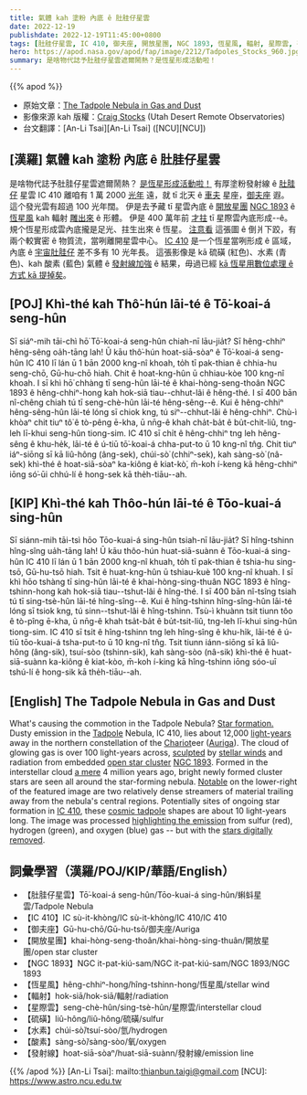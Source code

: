 ```yaml
---
title: 氣體 kah 塗粉 內底 ê 肚胿仔星雲
date: 2022-12-19
publishdate: 2022-12-19T11:45:00+0800
tags: [肚胿仔星雲, IC 410, 御夫座, 開放星團, NGC 1893, 恆星風, 輻射, 星際雲, 硫磺, 水素, 酸素, 發射線]
hero: https://apod.nasa.gov/apod/fap/image/2212/Tadpoles_Stocks_960.jpg
summary: 是啥物代誌予肚胿仔星雲遮爾鬧熱？是恆星形成活動啦！
---
```


{{% apod %}}

- 原始文章：[The Tadpole Nebula in Gas and Dust](https://apod.nasa.gov/apod/ap221219.html)
- 影像來源 kah 版權：[Craig Stocks](https://craigstocksarts.com/resume.html) (Utah Desert Remote Observatories)
- 台文翻譯：[An-Li Tsai][An-Li Tsai] ([NCU][NCU])

## [漢羅] 氣體 kah 塗粉 內底 ê 肚胿仔星雲
是啥物代誌予肚胿仔星雲遮爾鬧熱？
[是恆星形成活動啦！][Star formation.]
有厚塗粉發射線 ê [肚胿仔][Tadpole] 星雲 IC 410 離咱有 1 萬 2000 [光年][light-years] 遠，就 tī 北天 ê [車夫][Chariot] 星座，[御夫座][Auriga] 遐。
這个發光雲有超過 100 光年闊。
伊是去予藏 tī 星雲內底 ê [開放星團][open star cluster] [NGC 1893][NGC 1893] ê [恆星風][stellar winds] kah 輻射 [雕出來][sculpted] ê 形體。
伊是 400 萬年前 [才拄][a mere] tī 星際雲內底形成--ê。
規个恆星形成雲內底攏是足光、拄生出來 ê 恆星。
[注意看][Notable] 這張圖 ê 倒爿下跤，有兩个較實密 ê 物質流，當咧離開星雲中心。
[IC 410][IC 410] 是一个恆星當咧形成 ê 區域，內底 ê [宇宙肚胿仔][cosmic tadpole] 差不多有 10 光年長。
這張影像是 kā 硫磺 (紅色)、水素 (青色)、kah 酸素 (藍色) 氣體 ê [發射線加強][highlighting the emission] ê 結果，毋過已經 [kā 恆星用數位處理 ê 方式 kā 提掉矣][stars digitally removed t]。


## [POJ] Khì-thé kah Thô͘-hún lāi-té ê Tō͘-koai-á seng-hûn
Sī siáⁿ-mih tāi-chì hō͘ Tō͘-koai-á seng-hûn chiah-nī lāu-jia̍t?
Sī hêng-chhiⁿ hêng-sêng oa̍h-tāng lah!
Ū kāu thô͘-hún hoat-siā-sòaⁿ ê Tō͘-koai-á seng-hûn IC 410 lī lán ū 1 bān 2000 kng-nî khoah, to̍h tī pak-thian ê chhia-hu seng-chō, Gū-hu-chō hiah.
Chit ê hoat-kng-hûn ū chhiau-kòe 100 kng-nî khoah.
I sī khì hō͘ chhàng tī seng-hûn lāi-té ê khai-hòng-seng-thoân NGC 1893 ê hêng-chhiⁿ-hong kah hok-siā tiau--chhut-lâi ê hêng-thé.
I sī 400 bān nî-chêng chiah tú tī seng-chè-hûn lāi-té hêng-sêng--ê.
Kui ê hêng-chhiⁿ hêng-sêng-hûn lāi-té lóng sī chiok kng, tú siⁿ--chhut-lâi ê hêng-chhiⁿ.
Chù-ì khòaⁿ chit tiuⁿ tô͘ ê tò-pêng ē-kha, ū nn̄g-ê khah cha̍t-ba̍t ê bu̍t-chit-liû, tng-leh lī-khui seng-hûn tiong-sim.
IC 410 sī chi̍t ê hêng-chhiⁿ tng leh hêng-sêng ê khu-he̍k, lāi-té ê ú-tiū tō͘-koai-á chha-put-to ū 10 kng-nî tn̂g.
Chit tiuⁿ iáⁿ-siōng sī kā liû-hông (âng-sek), chúi-sò͘ (chhiⁿ-sek), kah sàng-sò͘ (nâ-sek) khì-thé ê hoat-siā-sòaⁿ ka-kiông ê kiat-kò͘, m̄-koh í-keng kā hêng-chhiⁿ iōng só͘-ūi chhú-lí ê hong-sek kā the̍h-tiāu--ah.


## [KIP] Khì-thé kah Thôo-hún lāi-té ê Tōo-kuai-á sing-hûn
Sī siánn-mih tāi-tsì hōo Tōo-kuai-á sing-hûn tsiah-nī lāu-jia̍t?
Sī hîng-tshinn hîng-sîng ua̍h-tāng lah!
Ū kāu thôo-hún huat-siā-suànn ê Tōo-kuai-á sing-hûn IC 410 lī lán ū 1 bān 2000 kng-nî khuah, to̍h tī pak-thian ê tshia-hu sing-tsō, Gū-hu-tsō hiah.
Tsit ê huat-kng-hûn ū tshiau-kuè 100 kng-nî khuah.
I sī khì hōo tshàng tī sing-hûn lāi-té ê khai-hòng-sing-thuân NGC 1893 ê hîng-tshinn-hong kah hok-siā tiau--tshut-lâi ê hîng-thé.
I sī 400 bān nî-tsîng tsiah tú tī sing-tsè-hûn lāi-té hîng-sîng--ê.
Kui ê hîng-tshinn hîng-sîng-hûn lāi-té lóng sī tsiok kng, tú sinn--tshut-lâi ê hîng-tshinn.
Tsù-ì khuànn tsit tiunn tôo ê tò-pîng ē-kha, ū nn̄g-ê khah tsa̍t-ba̍t ê bu̍t-tsit-liû, tng-leh lī-khui sing-hûn tiong-sim.
IC 410 sī tsi̍t ê hîng-tshinn tng leh hîng-sîng ê khu-hi̍k, lāi-té ê ú-tiū tōo-kuai-á tsha-put-to ū 10 kng-nî tn̂g.
Tsit tiunn iánn-siōng sī kā liû-hông (âng-sik), tsuí-sòo (tshinn-sik), kah sàng-sòo (nâ-sik) khì-thé ê huat-siā-suànn ka-kiông ê kiat-kòo, m̄-koh í-king kā hîng-tshinn iōng sóo-uī tshú-lí ê hong-sik kā the̍h-tiāu--ah.

## [English] The Tadpole Nebula in Gas and Dust
What's causing the commotion in the Tadpole Nebula?
[Star formation.][Star formation.] 
Dusty emission in the [Tadpole][Tadpole] Nebula, IC 410, lies about 12,000 [light-years][light-years] away in the northern constellation of the [Chariot][Chariot]eer ([Auriga][Auriga]).
The cloud of glowing gas is over 100 light-years across, [sculpted][sculpted] by [stellar winds][stellar winds] and radiation from embedded [open star cluster][open star cluster] [NGC 1893][NGC 1893].
Formed in the interstellar cloud [a mere][a mere] 4 million years ago, bright newly formed cluster stars are seen all around the star-forming nebula.
[Notable][Notable] on the lower-right of the featured image are two relatively dense streamers of material trailing away from the nebula's central regions.
Potentially sites of ongoing star formation in [IC 410][IC 410], these [cosmic tadpole][cosmic tadpole] shapes are about 10 light-years long.
The image was processed [highlighting the emission][highlighting the emission] from sulfur (red), hydrogen (green), and oxygen (blue) gas -- but with the [stars digitally removed][stars digitally removed e].


## 詞彙學習（漢羅/POJ/KIP/華語/English）
- 【肚胿仔星雲】Tō͘-koai-á seng-hûn/Tōo-kuai-á sing-hûn/蝌蚪星雲/Tadpole Nebula
- 【IC 410】IC sù-it-khòng/IC sù-it-khòng/IC 410/IC 410
- 【御夫座】Gū-hu-chō/Gū-hu-tsō/御夫座/Auriga
- 【開放星團】khai-hòng-seng-thoân/khai-hòng-sing-thuân/開放星團/open star cluster
- 【NGC 1893】NGC it-pat-kiú-sam/NGC it-pat-kiú-sam/NGC 1893/NGC 1893
- 【恆星風】hêng-chhiⁿ-hong/hîng-tshinn-hong/恆星風/stellar wind
- 【輻射】hok-siā/hok-siā/輻射/radiation
- 【星際雲】seng-chè-hûn/sing-tsè-hûn/星際雲/interstellar cloud
- 【硫磺】liû-hông/liû-hông/硫磺/sulfur
- 【水素】chúi-sò͘/tsuí-sòo/氫/hydrogen
- 【酸素】sàng-sò͘/sàng-sòo/氧/oxygen
- 【發射線】hoat-siā-sòaⁿ/huat-siā-suànn/發射線/emission line


{{% /apod %}}
[An-Li Tsai]: mailto:thianbun.taigi@gmail.com
[NCU]: https://www.astro.ncu.edu.tw

[copyright]: https://apod.nasa.gov/apod/fap/lib/about_apod.html#srapply
[License]: https://creativecommons.org/licenses/by/2.0/

[Star formation.]:https://science.nasa.gov/astrophysics/focus-areas/how-do-stars-form-and-evolve
[Tadpole]:https://en.wikipedia.org/wiki/Tadpole
[light-years]:https://spaceplace.nasa.gov/light-year/en/
[Chariot]:https://en.wikipedia.org/wiki/Chariot
[Auriga]:http://hawastsoc.org/deepsky/aur/index.html
[sculpted]:https://apod.nasa.gov/apod/ap050602.html
[stellar winds]:https://apod.nasa.gov/apod/ap200121.html
[open star cluster]:https://apod.nasa.gov/apod/open_clusters.html
[NGC 1893]:http://en.wikipedia.org/wiki/NGC_1893
[a mere]:https://arxiv.org/abs/astro-ph/9909065v1
[Notable]:https://www.seadna.ca/wp-content/uploads/2019/10/Hilariously-Surprised-Dogs-510x310.jpg
[IC 410]:http://it.wikipedia.org/wiki/IC_410
[cosmic tadpole]:https://apod.nasa.gov/apod/ap140109.html
[highlighting the emission]:https://www.startools.org/modules/composite/usage/popular-coloring
[stars digitally removed e]:https://apod.nasa.gov/apod/ap221004.html
[stars digitally removed t]:https://apod.tw/daily/20221004/


